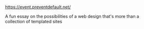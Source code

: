https://event.preventdefault.net/

A fun essay on the possibilities of a web design that's more than a collection of templated sites